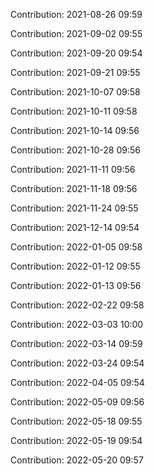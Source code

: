 Contribution: 2021-08-26 09:59

Contribution: 2021-09-02 09:55

Contribution: 2021-09-20 09:54

Contribution: 2021-09-21 09:55

Contribution: 2021-10-07 09:58

Contribution: 2021-10-11 09:58

Contribution: 2021-10-14 09:56

Contribution: 2021-10-28 09:56

Contribution: 2021-11-11 09:56

Contribution: 2021-11-18 09:56

Contribution: 2021-11-24 09:55

Contribution: 2021-12-14 09:54

Contribution: 2022-01-05 09:58

Contribution: 2022-01-12 09:55

Contribution: 2022-01-13 09:56

Contribution: 2022-02-22 09:58

Contribution: 2022-03-03 10:00

Contribution: 2022-03-14 09:59

Contribution: 2022-03-24 09:54

Contribution: 2022-04-05 09:54

Contribution: 2022-05-09 09:56

Contribution: 2022-05-18 09:55

Contribution: 2022-05-19 09:54

Contribution: 2022-05-20 09:57

